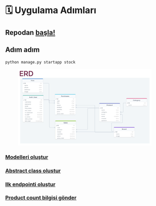 # 🗓️ Uygulama Adımları

## Repodan [başla!](yardimci-sayfalar/django-baslangic.md)

## Adım adım

`python manage.py startapp stock`

<figure><img src=".gitbook/assets/ERD.png" alt=""><figcaption></figcaption></figure>

### [Modelleri oluştur](uygulama-adimlari.md#modelleri-olustur)

### [Abstract class olustur](abstract-class.md)

### [Ilk endpointi oluştur](ilk-endpoint.md)

### [Product count bilgisi gönder](product-count-bilgisi-goeder.md)

